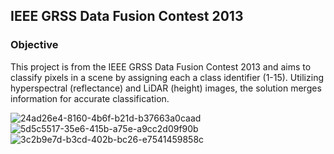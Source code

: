 ## IEEE GRSS Data Fusion Contest 2013

### Objective
This project is from the IEEE GRSS Data Fusion Contest 2013 and aims to classify pixels in a scene by assigning each a class identifier (1-15). Utilizing hyperspectral (reflectance) and LiDAR (height) images, the solution merges information for accurate classification.

![24ad26e4-8160-4b6f-b21d-b37663a0caad](https://github.com/Rickil/dataFusion_contest/assets/38404628/f4e8adcb-1315-4e3e-b143-73e266e2fb3a)
![5d5c5517-35e6-415b-a75e-a9cc2d09f90b](https://github.com/Rickil/dataFusion_contest/assets/38404628/301ec8c2-03b1-49de-82a4-0e69a4011505)
![3c2b9e7d-b3cd-402b-bc26-e7541459858c](https://github.com/Rickil/dataFusion_contest/assets/38404628/d6e8df8e-a65e-43d7-ae20-cd0c680b202d)
